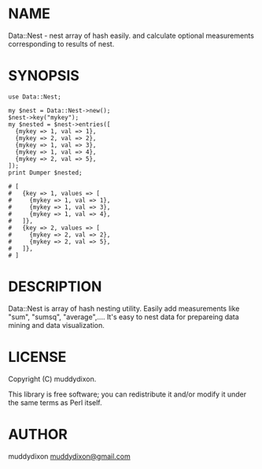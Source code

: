 # NAME

Data::Nest - nest array of hash easily. and calculate optional measurements corresponding to results of nest.

# SYNOPSIS

    use Data::Nest;

    my $nest = Data::Nest->new();
    $nest->key("mykey");
    my $nested = $nest->entries([
      {mykey => 1, val => 1},
      {mykey => 2, val => 2},
      {mykey => 1, val => 3},
      {mykey => 1, val => 4},
      {mykey => 2, val => 5},
    ]);
    print Dumper $nested;

    # [
    #   {key => 1, values => [
    #     {mykey => 1, val => 1},
    #     {mykey => 1, val => 3},
    #     {mykey => 1, val => 4},
    #   ]},
    #   {key => 2, values => [
    #     {mykey => 2, val => 2},
    #     {mykey => 2, val => 5},
    #   ]},
    # ]

# DESCRIPTION

Data::Nest is array of hash nesting utility.
Easily add measurements like "sum", "sumsq", "average",....
It's easy to nest data for prepareing data mining and data visualization.

# LICENSE

Copyright (C) muddydixon.

This library is free software; you can redistribute it and/or modify
it under the same terms as Perl itself.

# AUTHOR

muddydixon <muddydixon@gmail.com>
